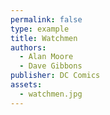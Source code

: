 ```yaml
---
permalink: false
type: example
title: Watchmen
authors: 
  - Alan Moore
  - Dave Gibbons
publisher: DC Comics
assets: 
  - watchmen.jpg
---
```

